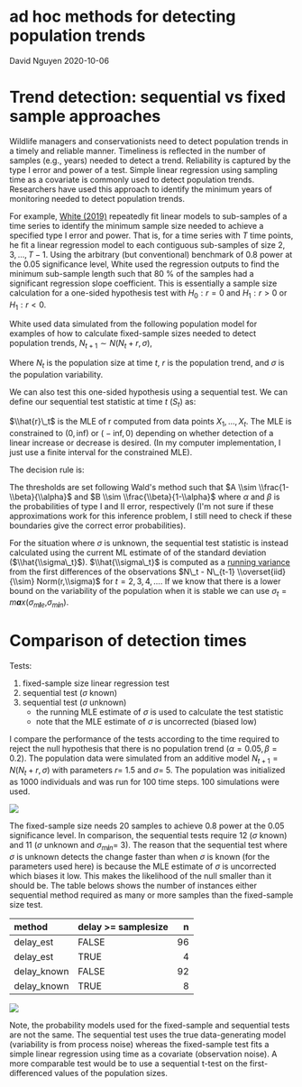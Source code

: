 ad hoc methods for detecting population trends
================
David Nguyen
2020-10-06

Trend detection: sequential vs fixed sample approaches
======================================================

Wildlife managers and conservationists need to detect population trends in a timely and reliable manner. Timeliness is reflected in the number of samples (e.g., years) needed to detect a trend. Reliability is captured by the type I error and power of a test. Simple linear regression using sampling time as a covariate is commonly used to detect population trends. Researchers have used this approach to identify the minimum years of monitoring needed to detect population trends.

For example, [White (2019)](https://academic.oup.com/bioscience/article/69/1/40/5195956#129750432) repeatedly fit linear models to sub-samples of a time series to identify the minimum sample size needed to achieve a specified type I error and power. That is, for a time series with *T* time points, he fit a linear regression model to each contiguous sub-samples of size 2, 3, …, *T* − 1. Using the arbitrary (but conventional) benchmark of 0.8 power at the 0.05 significance level, White used the regression outputs to find the minimum sub-sample length such that 80 % of the samples had a significant regression slope coefficient. This is essentially a sample size calculation for a one-sided hypothesis test with *H*<sub>0</sub> : *r* = 0 and *H*<sub>1</sub> : *r* &gt; 0 or *H*<sub>1</sub> : *r* &lt; 0.

White used data simulated from the following population model for examples of how to calculate fixed-sample sizes needed to detect population trends,
*N*<sub>*t* + 1</sub> ∼ *N*(*N*<sub>*t*</sub> + *r*, *σ*),

Where *N*<sub>*t*</sub> is the population size at time *t*, *r* is the population trend, and *σ* is the population variability.

We can also test this one-sided hypothesis using a sequential test. We can define our sequential test statistic at time *t* (*S*<sub>*t*</sub>) as:

$\\hat{r}\_t$ is the MLE of r computed from data points *X*<sub>1</sub>, …, *X*<sub>*t*</sub>. The MLE is constrained to (0, inf) or ( − inf, 0) depending on whether detection of a linear increase or decrease is desired. (In my computer implementation, I just use a finite interval for the constrained MLE).

The decision rule is:

The thresholds are set following Wald's method such that $A \\sim \\frac{1-\\beta}{\\alpha}$ and $B \\sim \\frac{\\beta}{1-\\alpha}$ where *α* and *β* is the probabilities of type I and II error, respectively (I'm not sure if these approximations work for this inference problem, I still need to check if these boundaries give the correct error probabilities).

For the situation where *σ* is unknown, the sequential test statistic is instead calculated using the current ML estimate of of the standard deviation ($\\hat{\\sigma\_t}$). $\\hat{\\sigma\_t}$ is computed as a [running variance](https://www.johndcook.com/blog/standard_deviation/) from the first differences of the observations $N\_t - N\_{t-1} \\overset{iid}{\\sim} Norm(r,\\sigma)$ for *t* = 2, 3, 4, …. If we know that there is a lower bound on the variability of the population when it is stable we can use *σ*<sub>*t*</sub> = *m**a**x*(*σ*<sub>*m**l**e*</sub>,*σ*<sub>*m**i**n*</sub>).

Comparison of detection times
=============================

Tests:

1.  fixed-sample size linear regression test
2.  sequential test (*σ* known)
3.  sequential test (*σ* unknown)
    -   the running MLE estimate of *σ* is used to calculate the test statistic
    -   note that the MLE estimate of *σ* is uncorrected (biased low)

I compare the performance of the tests according to the time required to reject the null hypothesis that there is no population trend (*α* = 0.05, *β* = 0.2). The population data were simulated from an additive model *N*<sub>*t* + 1</sub> = *N*(*N*<sub>*t*</sub> + *r*, *σ*) with parameters *r*= 1.5 and *σ*= 5. The population was initialized as 1000 individuals and was run for 100 time steps. 100 simulations were used.

![](README_files/figure-markdown_github/unnamed-chunk-1-1.png)

The fixed-sample size needs 20 samples to achieve 0.8 power at the 0.05 significance level. In comparison, the sequential tests require 12 (*σ* known) and 11 (*σ* unknown and *σ*<sub>*m**i**n*</sub>= 3). The reason that the sequential test where *σ* is unknown detects the change faster than when *σ* is known (for the parameters used here) is because the MLE estimate of *σ* is uncorrected which biases it low. This makes the likelihood of the null smaller than it should be. The table belows shows the number of instances either sequential method required as many or more samples than the fixed-sample size test.

| method       | delay &gt;= samplesize |    n|
|:-------------|:-----------------------|----:|
| delay\_est   | FALSE                  |   96|
| delay\_est   | TRUE                   |    4|
| delay\_known | FALSE                  |   92|
| delay\_known | TRUE                   |    8|

![](README_files/figure-markdown_github/unnamed-chunk-7-1.png)

Note, the probability models used for the fixed-sample and sequential tests are not the same. The sequential test uses the true data-generating model (variability is from process noise) whereas the fixed-sample test fits a simple linear regression using time as a covariate (observation noise). A more comparable test would be to use a sequential t-test on the first-differenced values of the population sizes.
